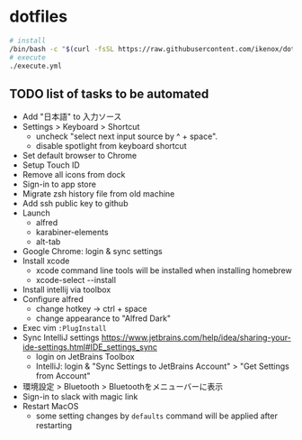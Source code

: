 # dotfiles

```sh
# install
/bin/bash -c "$(curl -fsSL https://raw.githubusercontent.com/ikenox/dotfiles/master/install.sh)"
# execute
./execute.yml
```

## TODO list of tasks to be automated

- Add "日本語" to 入力ソース
- Settings > Keyboard > Shortcut
  - uncheck "select next input source by ^ + space".
  - disable spotlight from keyboard shortcut
- Set default browser to Chrome
- Setup Touch ID
- Remove all icons from dock
- Sign-in to app store
- Migrate zsh history file from old machine
- Add ssh public key to github
- Launch
    - alfred
    - karabiner-elements
    - alt-tab
- Google Chrome: login & sync settings
- Install xcode
    - xcode command line tools will be installed when installing homebrew
    - xcode-select --install
- Install intellij via toolbox
- Configure alfred
    - change hotkey -> ctrl + space
    - change appearance to "Alfred Dark"
- Exec vim `:PlugInstall`
- Sync IntelliJ settings https://www.jetbrains.com/help/idea/sharing-your-ide-settings.html#IDE_settings_sync
    - login on JetBrains Toolbox
    - IntelliJ: login & "Sync Settings to JetBrains Account" > "Get Settings from Account"
- 環境設定 > Bluetooth > Bluetoothをメニューバーに表示
- Sign-in to slack with magic link
- Restart MacOS
    - some setting changes by `defaults` command will be applied after restarting
